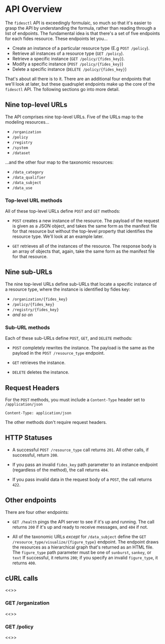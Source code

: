 # API Overview

The `fidesctl` API is exceedingly formulaic, so much so that it's easier to grasp the API by understanding the formula, rather than reading through a list of endpoints. The fundamental idea is that there's a set of five endpoints for each fides resource. These endpoints let you...

* Create an instance of a particular resource type (E.g `POST /policy`).
* Retrieve all instances of a resource type (`GET /policy`).
* Retrieve a specific instance (`GET /policy/{fides_key}`).
* Modify a specific instance (`POST /policy/{fides_key}`)
* Delete a specific instance (`DELETE /policy/{fides_key}`)

That's about all there is to it. There are an additional four endpoints that we'll look at later, but these quadruplet endpoints make up the core of the `fidesctl` API. The following sections go into more detail.


## Nine top-level URLs

The API comprises nine top-level URLs. Five of the URLs map to the modeling resources...

* `/organization`
* `/policy`
* `/registry`
* `/system`
* `/dataset`

...and the other four map to the taxonomic resources:

* `/data_category`
* `/data_qualifier`
* `/data_subject`
* `/data_use`


### Top-level URL methods

All of these top-level URLs define `POST` and `GET` methods:

* `POST` creates a new instance of the resource. The payload of the request is given as a JSON object, and takes the same form as the manifest file for that resource but without the top-level property that identifies the resource type. We'll look at an example later. 

* `GET` retrieves all of the instances of the resource. The response body is an array of objects that, again, take the same form as the manifest file for that resource.

## Nine sub-URLs

The nine top-level URLs define sub-URLs that locate a specific instance of a resource type, where the instance is identified by fides key:

* `/organization/{fides_key}`
* `/policy/{fides_key}`
* `/registry/{fides_key}`
* _and so on_

### Sub-URL methods

Each of these sub-URLs define `POST`, `GET`, and `DELETE` methods:

* `POST` completely rewrites the instance. The payload is the same as the payload in the `POST /resource_type` endpoint. 

* `GET` retrieves the instance.

* `DELETE` deletes the instance.

## Request Headers

For the `POST` methods, you must include a `Content-Type` header set to `/application/json`

```
Content-Type: application/json
```

The other methods don't require request headers. 


## HTTP Statuses

* A successful `POST /resource_type` call returns `201`. All other calls, if successful, return  `200`.

* If you pass an invalid `fides_key` path parameter to an instance endpoint (regardless of the method), the call returns `404`.

* If you pass invalid data in the request body of a `POST`, the call returns `422`.


## Other endpoints

There are four other endpoints:

* `GET /health` pings the API server to see if it's up and running. The call returns `200` if it's up and ready to receive messages, and `404` if not.

* All of the  taxonomic URLs _except_ for `/data_subject` define the `GET /resource_type/visualize/{figure_type}` endpoint. The endpoint draws the resources as a hierarchical graph that's returned as an HTML file. The `figure_type` path parameter must be one of `sunburst`, `sankey`, or `text` If successful, it returns `200`; if you specify an invalid `figure_type`, it returns `400`.

## cURL calls

<<>>

### GET /organization

<<>>

### GET /policy

<<>>